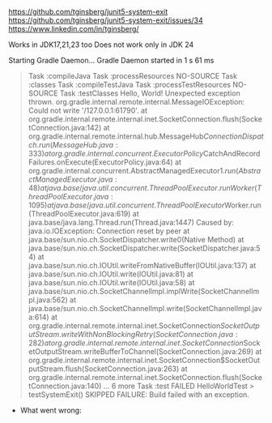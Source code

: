 https://github.com/tginsberg/junit5-system-exit
https://github.com/tginsberg/junit5-system-exit/issues/34
https://www.linkedin.com/in/tginsberg/

Works in JDK17,21,23 too
Does not work only in JDK 24

Starting Gradle Daemon...
Gradle Daemon started in 1 s 61 ms
> Task :compileJava
> Task :processResources NO-SOURCE
> Task :classes
> Task :compileTestJava
> Task :processTestResources NO-SOURCE
> Task :testClasses
Hello, World!
Unexpected exception thrown.
org.gradle.internal.remote.internal.MessageIOException: Could not write '/127.0.0.1:61790'.
at org.gradle.internal.remote.internal.inet.SocketConnection.flush(SocketConnection.java:142)
at org.gradle.internal.remote.internal.hub.MessageHub$ConnectionDispatch.run(MessageHub.java:333)
at org.gradle.internal.concurrent.ExecutorPolicy$CatchAndRecordFailures.onExecute(ExecutorPolicy.java:64)
at org.gradle.internal.concurrent.AbstractManagedExecutor$1.run(AbstractManagedExecutor.java:48)
at java.base/java.util.concurrent.ThreadPoolExecutor.runWorker(ThreadPoolExecutor.java:1095)
at java.base/java.util.concurrent.ThreadPoolExecutor$Worker.run(ThreadPoolExecutor.java:619)
at java.base/java.lang.Thread.run(Thread.java:1447)
Caused by: java.io.IOException: Connection reset by peer
at java.base/sun.nio.ch.SocketDispatcher.write0(Native Method)
at java.base/sun.nio.ch.SocketDispatcher.write(SocketDispatcher.java:54)
at java.base/sun.nio.ch.IOUtil.writeFromNativeBuffer(IOUtil.java:137)
at java.base/sun.nio.ch.IOUtil.write(IOUtil.java:81)
at java.base/sun.nio.ch.IOUtil.write(IOUtil.java:58)
at java.base/sun.nio.ch.SocketChannelImpl.implWrite(SocketChannelImpl.java:562)
at java.base/sun.nio.ch.SocketChannelImpl.write(SocketChannelImpl.java:614)
at org.gradle.internal.remote.internal.inet.SocketConnection$SocketOutputStream.writeWithNonBlockingRetry(SocketConnection.java:282)
at org.gradle.internal.remote.internal.inet.SocketConnection$SocketOutputStream.writeBufferToChannel(SocketConnection.java:269)
at org.gradle.internal.remote.internal.inet.SocketConnection$SocketOutputStream.flush(SocketConnection.java:263)
at org.gradle.internal.remote.internal.inet.SocketConnection.flush(SocketConnection.java:140)
... 6 more
> Task :test FAILED
HelloWorldTest > testSystemExit() SKIPPED
FAILURE: Build failed with an exception.
* What went wrong: